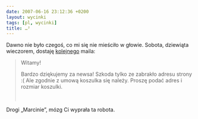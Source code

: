```yaml
---
date: 2007-06-16 23:12:36 +0200
layout: wycinki
tags: [pl, wycinki]
title: …²
---
```


Dawno nie było czegoś, co mi się nie mieściło w głowie. Sobota, dziewiąta wieczorem, dostaję [kolejnego](/promocja-startupa '[…]') maila:

> Witamy!
>
> Bardzo dziękujemy za newsa! Szkoda tylko ze zabrakło adresu strony :( Ale zgodnie z umową koszulka się należy. Proszę podać adres i rozmiar koszulki.
>
>  

Drogi „Marcinie”, mózg Ci wyprała ta robota.
